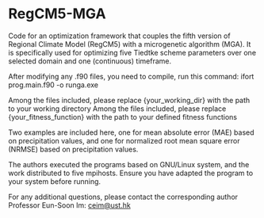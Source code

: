 # RegCM5-MGA
Code for an optimization framework that couples the fifth version of Regional Climate Model (RegCM5) with a microgenetic algorithm (MGA). It is specifically used for optimizing five Tiedtke scheme parameters over one selected domain and one (continuous) timeframe.

After modifying any .f90 files, you need to compile, run this command:
ifort prog.main.f90 -o runga.exe

Among the files included, please replace {your_working_dir} with the path to your working directory
Among the files included, please replace {your_fitness_function} with the path to your defined fitness functions

Two examples are included here, one for mean absolute error (MAE) based on precipitation values, and one for normalized root mean square error (NRMSE) based on precipitation values.

The authors executed the programs based on GNU/Linux system, and the work distributed to five mpihosts. Ensure you have adapted the program to your system before running.

For any additional questions, please contact the corresponding author Professor Eun-Soon Im: ceim@ust.hk
